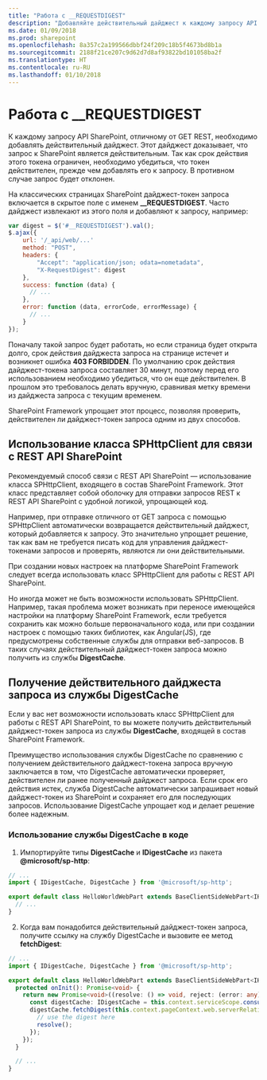 ```yaml
---
title: "Работа с __REQUESTDIGEST"
description: "Добавляйте действительный дайджест к каждому запросу API SharePoint, отличному от GET REST."
ms.date: 01/09/2018
ms.prod: sharepoint
ms.openlocfilehash: 8a357c2a199566dbbf24f209c18b5f4673bd8b1a
ms.sourcegitcommit: 2188f21ce207c9d62d7d8af93822bd101058ba2f
ms.translationtype: HT
ms.contentlocale: ru-RU
ms.lasthandoff: 01/10/2018
---
```

# <a name="work-with-requestdigest"></a>Работа с __REQUESTDIGEST

К каждому запросу API SharePoint, отличному от GET REST, необходимо добавлять действительный дайджест. Этот дайджест доказывает, что запрос к SharePoint является действительным. Так как срок действия этого токена ограничен, необходимо убедиться, что токен действителен, прежде чем добавлять его к запросу. В противном случае запрос будет отклонен. 

На классических страницах SharePoint дайджест-токен запроса включается в скрытое поле с именем **__REQUESTDIGEST**. Часто дайджест извлекают из этого поля и добавляют к запросу, например:

```js
var digest = $('#__REQUESTDIGEST').val();
$.ajax({
    url: '/_api/web/...'
    method: "POST",
    headers: {
        "Accept": "application/json; odata=nometadata",
        "X-RequestDigest": digest
    },
    success: function (data) {
      // ...
    },
    error: function (data, errorCode, errorMessage) {
      // ...
    }
});
```

Поначалу такой запрос будет работать, но если страница будет открыта долго, срок действия дайджеста запроса на странице истечет и возникнет ошибка **403 FORBIDDEN**. По умолчанию срок действия дайджест-токена запроса составляет 30 минут, поэтому перед его использованием необходимо убедиться, что он еще действителен. В прошлом это требовалось делать вручную, сравнивая метку времени из дайджеста запроса с текущим временем. 

SharePoint Framework упрощает этот процесс, позволяя проверить, действителен ли дайджест-токен запроса одним из двух способов.

## <a name="use-the-sphttpclient-to-communicate-with-the-sharepoint-rest-api"></a>Использование класса SPHttpClient для связи с REST API SharePoint

Рекомендуемый способ связи с REST API SharePoint — использование класса SPHttpClient, входящего в состав SharePoint Framework. Этот класс представляет собой оболочку для отправки запросов REST к REST API SharePoint с удобной логикой, упрощающей код. 

Например, при отправке отличного от GET запроса с помощью SPHttpClient автоматически возвращается действительный дайджест, который добавляется к запросу. Это значительно упрощает решение, так как вам не требуется писать код для управления дайджест-токенами запросов и проверять, являются ли они действительными.

При создании новых настроек на платформе SharePoint Framework следует всегда использовать класс SPHttpClient для работы с REST API SharePoint. 

Но иногда может не быть возможности использовать SPHttpClient. Например, такая проблема может возникать при переносе имеющейся настройки на платформу SharePoint Framework, если требуется сохранить как можно больше первоначального кода, или при создании настроек с помощью таких библиотек, как Angular(JS), где предусмотрены собственные службы для отправки веб-запросов. В таких случаях действительный дайджест-токен запроса можно получить из службы **DigestCache**.

## <a name="retrieve-a-valid-request-digest-by-using-the-digestcache-service"></a>Получение действительного дайджеста запроса из службы DigestCache

Если у вас нет возможности использовать класс SPHttpClient для работы с REST API SharePoint, то вы можете получить действительный дайджест-токен запроса из службы **DigestCache**, входящей в состав SharePoint Framework. 

Преимущество использования службы DigestCache по сравнению с получением действительного дайджест-токена запроса вручную заключается в том, что DigestCache автоматически проверяет, действителен ли ранее полученный дайджест запроса. Если срок его действия истек, служба DigestCache автоматически запрашивает новый дайджест-токен из SharePoint и сохраняет его для последующих запросов. Использование DigestCache упрощает код и делает решение более надежным.

### <a name="to-use-the-digestcache-service-in-your-code"></a>Использование службы DigestCache в коде

1. Импортируйте типы **DigestCache** и **IDigestCache** из пакета **@microsoft/sp-http**:

  ```ts
  // ...
  import { IDigestCache, DigestCache } from '@microsoft/sp-http';

  export default class HelloWorldWebPart extends BaseClientSideWebPart<IHelloWorldWebPartProps> {
    // ...
  }
  ```

2. Когда вам понадобится действительный дайджест-токен запроса, получите ссылку на службу DigestCache и вызовите ее метод **fetchDigest**:

  ```ts
  // ...
  import { IDigestCache, DigestCache } from '@microsoft/sp-http';

  export default class HelloWorldWebPart extends BaseClientSideWebPart<IHelloWorldWebPartProps> {
    protected onInit(): Promise<void> {
      return new Promise<void>((resolve: () => void, reject: (error: any) => void): void => {
        const digestCache: IDigestCache = this.context.serviceScope.consume(DigestCache.serviceKey);
        digestCache.fetchDigest(this.context.pageContext.web.serverRelativeUrl).then((digest: string): void => {
          // use the digest here
          resolve();
        });
      });
    }

    // ...
  }
  ```